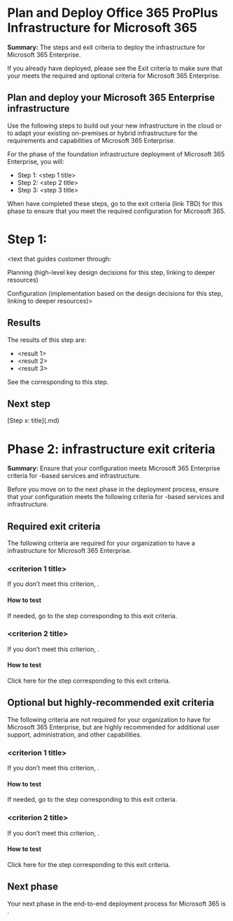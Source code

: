 


# Plan and Deploy Office 365 ProPlus Infrastructure for Microsoft 365

**Summary:** The steps and exit criteria to deploy the <name> infrastructure for Microsoft 365 Enterprise.

<intro>

If you already have <infrastructure element or workload> deployed, please see the Exit criteria <add link> to make sure that your <infrastructure element or workload> meets the required and optional criteria for Microsoft 365 Enterprise. 

## Plan and deploy your Microsoft 365 Enterprise <name> infrastructure 

Use the following steps to build out your new <name> infrastructure in the cloud or to adapt your existing on-premises or hybrid <name> infrastructure for the requirements and capabilities of Microsoft 365 Enterprise.

For the <name> phase of the foundation infrastructure deployment of Microsoft 365 Enterprise, you will: 

- Step 1: <step 1 title>
- Step 2: <step 2 title>
- Step 3: <step 3 title>

When have completed these steps, go to the exit criteria (link TBD) for this phase to ensure that you meet the required configuration for Microsoft 365.



# Step 1: <step article title> 

<intro> 

<text that guides customer through: 

Planning (high-level key design decisions for this step, linking to deeper resources) 

Configuration (implementation based on the design decisions for this step, linking to deeper resources)> 

## Results

The results of this step are: 

- <result 1> 
- <result 2> 
- <result 3> 

See the <exit criteria> corresponding to this step.

## Next step

[Step x: title](<filename>.md)



# Phase 2: <name> infrastructure exit criteria

**Summary:** Ensure that your configuration meets Microsoft 365 Enterprise criteria for <name>-based services and infrastructure.

Before you move on to the next phase in the deployment process, ensure that your configuration meets the following criteria for <name>-based services and infrastructure.

## Required exit criteria

The following criteria are required for your organization to have a <name> infrastructure for Microsoft 365 Enterprise.

<a name="crit-phasex-step0x-name"> </a>
### <criterion 1 title> 

<state the specific conditions for this criterion> 

If you don’t meet this criterion, <consequences>. 

#### How to test 

<steps to test whether this criterion have been met>

If needed, go to the step <link> corresponding to this exit criteria.


<a name="crit-phasex-step0x-name"> </a>
### <criterion 2 title> 

<state the specific conditions for this criterion> 

If you don’t meet this criterion, <consequences>. 

#### How to test 

<steps to test whether this criterion have been met>

Click here <link> for the step corresponding to this exit criteria. 


## Optional but highly-recommended exit criteria 

The following criteria are not required for your organization to have <infrastructure element or workload> for Microsoft 365 Enterprise, but are highly recommended for additional user support, administration, and other capabilities. 

<a name="crit-phasex-step0x-name"> </a>
### <criterion 1 title> 

<state the specific conditions for this criterion> 

If you don’t meet this criterion, <consequences>. 

#### How to test 

<steps to test whether this criterion have been met>

If needed, go to the step <link> corresponding to this exit criteria.


<a name="crit-phasex-step0x-name"> </a>
### <criterion 2 title> 

<state the specific conditions for this criterion> 

If you don’t meet this criterion, <consequences>. 

#### How to test 

<steps to test whether this criterion have been met>

Click here <link> for the step corresponding to this exit criteria. 

## Next phase 

Your next phase in the end-to-end deployment process for Microsoft 365 is <name and link to next phase>.
